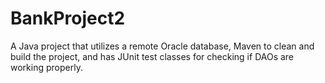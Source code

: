 # BankProject2

A Java project that utilizes a remote Oracle database, Maven to clean and build the project, and has JUnit test classes for checking if DAOs are working properly.
